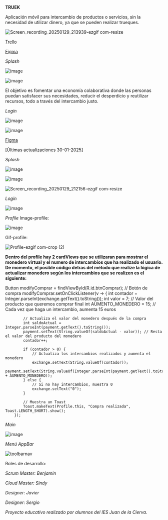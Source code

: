 **TRUEK**

Aplicación móvil para intercambio de productos o servicios, sin la necesidad de utilizar dinero, ya que se pueden realizar trueques. 

![Screen_recording_20250129_213939-ezgif com-resize](https://github.com/user-attachments/assets/bbfdb1c2-75d3-4a9b-a46f-8f4c6e6102f2)





[Trello](https://trello.com/invite/b/674da37a74943d6ec98d884d/ATTI4506a54cb7a89d297eabd50201a6eaccCEE87838/truek)

[Figma](https://www.figma.com/design/g5gElOIdZWXgq2P8IEJk5P/Truek?node-id=0-1&p=f&t=Wh73LkqWBYenrGI8-0)


*Splash*


![image](https://github.com/user-attachments/assets/294b8039-f587-44d9-bef3-6896ec8cdf32)




![image](https://github.com/user-attachments/assets/5b278731-dc9d-45d4-8e8a-dc8a3826aed9)






El objetivo es fomentar una economía colaborativa donde las personas puedan satisfacer sus necesidades, reducir el
desperdicio y reutilizar recursos, todo a través del intercambio justo.



*Login*

![image](https://github.com/user-attachments/assets/c090b980-b671-406e-846b-9e584a9de668)




![image](https://github.com/user-attachments/assets/d61ec46a-9676-4242-b03f-2d88264e5463)





[Figma](https://www.figma.com/design/g5gElOIdZWXgq2P8IEJk5P/Truek?node-id=0-1&p=f&t=Wh73LkqWBYenrGI8-0)



[Últimas actualizaciones 30-01-2025]


*Splash*

![image](https://github.com/user-attachments/assets/fe36a831-5744-4783-b0a8-a6b3f70678cb)


![image](https://github.com/user-attachments/assets/6f0e9065-7cea-44ec-a313-1db72baa34e9)



![Screen_recording_20250129_212156-ezgif com-resize](https://github.com/user-attachments/assets/3279f8b9-4ca8-4d8a-ae1e-88ace05fc054)



*Login*

![image](https://github.com/user-attachments/assets/a3096595-acac-4b45-bdb4-fd4910a0ebe8)




*Profile*
Image-profile:


![image](https://github.com/user-attachments/assets/3d46dea9-761e-454c-a0b7-a122b0104adc)



Gif-profile:



![Profile-ezgif com-crop (2)](https://github.com/user-attachments/assets/7118111f-1481-4e15-b72e-ba17491542a0)


**Dentro del profile hay 2 cardViews que se utilizaran para mostrar el monedero virtual y el numero de intercambios que ha realizado el usuario. 
De momento, el posible código detras del método que realize la lógica de actualizar monedero según los intercambios que se realizen es el siguiente:**


Button modifyComprar = findViewById(R.id.btnComprar);  // Botón de compra
        modifyComprar.setOnClickListener(v -> {
            int contador = Integer.parseInt(exchange.getText().toString());
            int valor = 7; // Valor del producto que queremos comprar
            final int AUMENTO_MONEDERO = 15; // Cada vez que haga un intercambio, aumenta 15 euros

            // Actualiza el valor del monedero después de la compra
            int saldoActual = Integer.parseInt(payment.getText().toString());
            payment.setText(String.valueOf(saldoActual - valor)); // Resta el valor del producto del monedero
            contador++;

            if (contador > 0) {
                // Actualiza los intercambios realizados y aumenta el monedero
                exchange.setText(String.valueOf(contador));
                payment.setText(String.valueOf(Integer.parseInt(payment.getText().toString()) + AUMENTO_MONEDERO));
            } else {
                // Si no hay intercambios, muestra 0
                exchange.setText("0");
            }

            // Muestra un Toast
            Toast.makeText(Profile.this, "Compra realizada", Toast.LENGTH_SHORT).show();
        });


*Main*


![image](https://github.com/user-attachments/assets/ef54629b-3702-422f-9c41-6bbe28247c40)


*Menú AppBar*



![toolbarnav](https://github.com/user-attachments/assets/c06befa0-417e-43ad-94c9-436fac257571)




Roles de desarrollo:  

*Scrum Master: Benjamin*

*Cloud Master: Sindy*

*Designer: Javier*

*Designer: Sergio*



*Proyecto educativo realizado por alumnos del IES Juan de la Cierva.*



